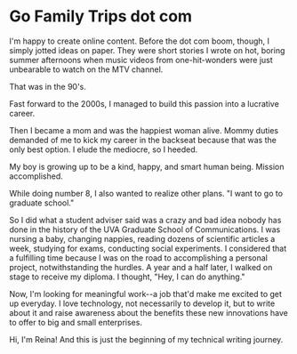 # Go Family Trips dot com
I'm happy to create online content.
Before the dot com boom, though, I simply jotted ideas on paper.
They were short stories I wrote on hot, boring summer afternoons when music videos from one-hit-wonders were just unbearable to watch on the MTV channel.

That was in the 90's.

Fast forward to the 2000s, I managed to build this passion into a lucrative career.

Then I became a mom and was the happiest woman alive.
Mommy duties demanded of me to kick my career in the backseat because that was the only best option.
I elude the mediocre, so I heeded.

My boy is growing up to be a kind, happy, and smart human being. Mission accomplished.

While doing number 8, I also wanted to realize other plans. "I want to go to graduate school."

So I did what a student adviser said was a crazy and bad idea nobody has done in the history of the UVA Graduate School of Communications.
I was nursing a baby, changing nappies, reading dozens of scientific articles a week, studying for exams, conducting social experiments.
I considered that a fulfilling time because I was on the road to accomplishing a personal project, notwithstanding the hurdles.
A year and a half later, I walked on stage to receive my diploma.
I thought, "Hey, I can do anything."

Now, I'm looking for meaningful work--a job that'd make me excited to get up everyday.
I love technology, not necessarily to develop it, but to write about it and raise awareness about the benefits these new innovations have to offer to big and small enterprises.

Hi, I'm Reina! And this is just the beginning of my technical writing journey.
